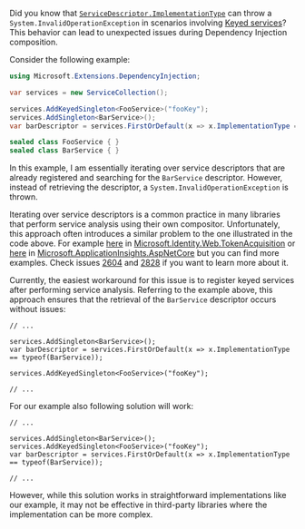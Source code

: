 Did you know that [`ServiceDescriptor.ImplementationType`](https://github.com/dotnet/runtime/blob/main/src/libraries/Microsoft.Extensions.DependencyInjection.Abstractions/src/ServiceDescriptor.cs#L158) can throw a `System.InvalidOperationException` in scenarios involving [Keyed services](https://learn.microsoft.com/en-us/aspnet/core/fundamentals/dependency-injection?view=aspnetcore-8.0#keyed-services)? This behavior can lead to unexpected issues during Dependency Injection composition.

Consider the following example:
```csharp
using Microsoft.Extensions.DependencyInjection;

var services = new ServiceCollection();

services.AddKeyedSingleton<FooService>("fooKey");
services.AddSingleton<BarService>();
var barDescriptor = services.FirstOrDefault(x => x.ImplementationType == typeof(BarService));

sealed class FooService { }
sealed class BarService { }
```

In this example, I am essentially iterating over service descriptors that are already registered and searching for the `BarService` descriptor. However, instead of retrieving the descriptor, a `System.InvalidOperationException` is thrown. 

Iterating over service descriptors is a common practice in many libraries that perform service analysis using their own compositor. Unfortunately, this approach often introduces a similar problem to the one illustrated in the code above. For example [here](https://github.com/AzureAD/microsoft-identity-web/blob/master/src/Microsoft.Identity.Web.TokenAcquisition/ServiceCollectionExtensions.cs#L47) in [Microsoft.Identity.Web.TokenAcquisition](https://www.nuget.org/packages/Microsoft.Identity.Web.TokenAcquisition) or [here](https://github.com/microsoft/ApplicationInsights-dotnet/blob/main/NETCORE/src/Shared/Extensions/ApplicationInsightsExtensions.cs#L297C13) in [Microsoft.ApplicationInsights.AspNetCore](https://www.nuget.org/packages/Microsoft.ApplicationInsights.AspNetCore) but you can find more examples. Check issues [2604](https://github.com/AzureAD/microsoft-identity-web/issues/2604) and [2828](https://github.com/microsoft/ApplicationInsights-dotnet/issues/2828) if you want to learn more about it.

Currently, the easiest workaround for this issue is to register keyed services after performing service analysis. Referring to the example above, this approach ensures that the retrieval of the `BarService` descriptor occurs without issues:

```
// ...

services.AddSingleton<BarService>();
var barDescriptor = services.FirstOrDefault(x => x.ImplementationType == typeof(BarService));

services.AddKeyedSingleton<FooService>("fooKey");

// ...
```

For our example also following solution will work:
```
// ...

services.AddSingleton<BarService>();
services.AddKeyedSingleton<FooService>("fooKey");
var barDescriptor = services.FirstOrDefault(x => x.ImplementationType == typeof(BarService));

// ...
```
However, while this solution works in straightforward implementations like our example, it may not be effective in third-party libraries where the implementation can be more complex.